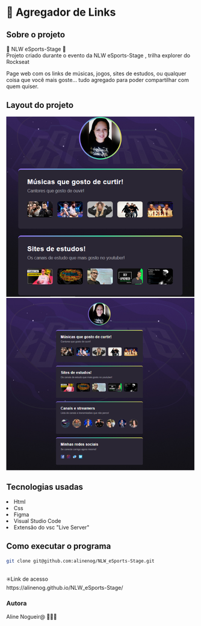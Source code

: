 # 🚀 Agregador de Links 

## Sobre o projeto
💜 NLW eSports-Stage  💜 </br>
Projeto criado durante o evento da NLW eSports-Stage , trilha explorer do Rockseat 
</br>

<p>
Page web com os links de músicas, jogos, sites de estudos, ou qualquer coisa que você mais goste... tudo agregado para poder compartilhar com quem quiser.
</p>

## Layout do projeto
<div>
<p align="heigth">
    <img src="assets/Layout_1.png" width="500" title="hover text">       
    <img src="assets/Layout_2.png " width="500" title="hover text">
</p>
</div>

## Tecnologias usadas
<li> Html 
<li> Css 
<li> Figma
<li> Visual Studio Code
<li> Extensão do vsc "Live Server"

</br>

## Como executar o programa 
```bash
git clone git@github.com:alinenog/NLW_eSports-Stage.git

```
</br>
✳️Link de acesso </br>
https://alinenog.github.io/NLW_eSports-Stage/

</br>

### Autora
Aline Nogueir@ 👩🏻‍💻
